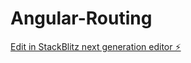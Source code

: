 # Angular-Routing

[Edit in StackBlitz next generation editor ⚡️](https://stackblitz.com/~/github.com/Aditya621/Angular-Routing)